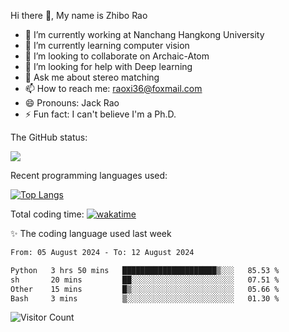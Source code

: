 Hi there 👋, My name is Zhibo Rao
- 🔭 I’m currently working at Nanchang Hangkong University
- 🌱 I’m currently learning computer vision
- 👯 I’m looking to collaborate on Archaic-Atom
- 🤔 I’m looking for help with Deep learning
- 💬 Ask me about stereo matching
- 📫 How to reach me: raoxi36@foxmail.com
- 😄 Pronouns: Jack Rao
- ⚡ Fun fact: I can't believe I'm a Ph.D.

The GitHub status:

![](https://github-readme-stats.vercel.app/api?username=ZhiboRao)

Recent programming languages used:

[![Top Langs](https://github-readme-stats.vercel.app/api/top-langs/?username=ZhiboRao&layout=compact)](https://github.com/anuraghazra/github-readme-stats)

Total coding time: [![wakatime](https://wakatime.com/badge/user/51ec5ec7-4742-4243-9eea-732ade32c0b7.svg)](https://wakatime.com/@51ec5ec7-4742-4243-9eea-732ade32c0b7)

✨ The coding language used last week 
<!--START_SECTION:waka-->

```txt
From: 05 August 2024 - To: 12 August 2024

Python   3 hrs 50 mins   █████████████████████▒░░░   85.53 %
sh       20 mins         ██░░░░░░░░░░░░░░░░░░░░░░░   07.51 %
Other    15 mins         █▒░░░░░░░░░░░░░░░░░░░░░░░   05.66 %
Bash     3 mins          ▒░░░░░░░░░░░░░░░░░░░░░░░░   01.30 %
```

<!--END_SECTION:waka-->

![Visitor Count](https://profile-counter.glitch.me/Raohaocheng/count.svg)
